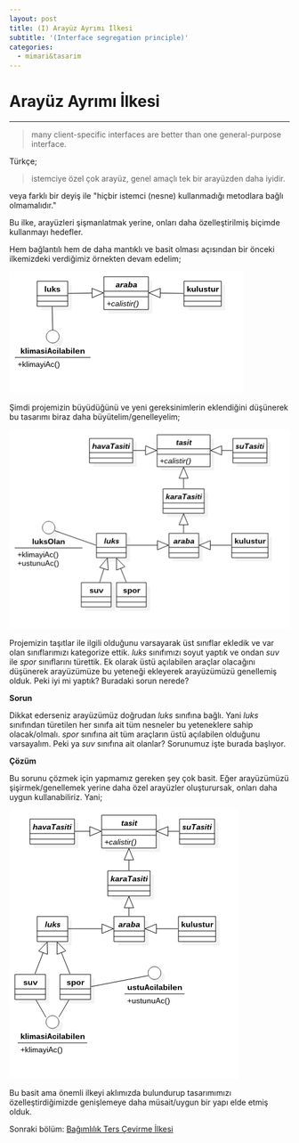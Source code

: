 ```yaml
---
layout: post
title: (I) Arayüz Ayrımı İlkesi
subtitle: '(Interface segregation principle)'
categories:
  - mimari&tasarim
---
```


# Arayüz Ayrımı İlkesi
------------------------

> many client-specific interfaces are better than one general-purpose interface.

Türkçe;  

> istemciye özel çok arayüz, genel amaçlı tek bir arayüzden daha iyidir.

veya farklı bir deyiş ile "hiçbir istemci (nesne) kullanmadığı metodlara bağlı olmamalıdır."

Bu ilke, arayüzleri şişmanlatmak yerine, onları daha özelleştirilmiş biçimde kullanmayı hedefler.  

Hem bağlantılı hem de daha mantıklı ve basit olması açısından bir önceki ilkemizdeki verdiğimiz örnekten devam edelim;  

![Yedinci Adım](/../resimler/solid/ilkeler7.png)

Şimdi projemizin büyüdüğünü ve yeni gereksinimlerin eklendiğini düşünerek bu tasarımı biraz daha büyütelim/genelleyelim;  

![Sekizinci Adım](/../resimler/solid/ilkeler8.png)

Projemizin taşıtlar ile ilgili olduğunu varsayarak üst sınıflar ekledik ve var olan sınıflarımızı kategorize ettik.
*luks* sınıfımızı soyut yaptık ve ondan *suv* ile *spor* sınıflarını türettik.
Ek olarak üstü açılabilen araçlar olacağını düşünerek arayüzümüze bu yeteneği ekleyerek arayüzümüzü genellemiş olduk.
Peki iyi mi yaptık? Buradaki sorun nerede?  

**Sorun**

Dikkat ederseniz arayüzümüz doğrudan *luks* sınıfına bağlı.
Yani *luks* sınıfından türetilen her sınıfa ait tüm nesneler bu yeteneklere sahip olacak/olmalı.
*spor* sınıfına ait tüm araçların üstü açılabilen olduğunu varsayalım.
Peki ya *suv* sınıfına ait olanlar? Sorunumuz işte burada başlıyor. 

**Çözüm**

Bu sorunu çözmek için yapmamız gereken şey çok basit.
Eğer arayüzümüzü şişirmek/genellemek yerine daha özel arayüzler oluşturursak, onları daha uygun kullanabiliriz. Yani;  

![Dokuzuncu Adım](/../resimler/solid/ilkeler9.png)

Bu basit ama önemli ilkeyi aklımızda bulundurup tasarımımızı özelleştirdiğimizde genişlemeye daha müsait/uygun bir yapı elde etmiş olduk.

Sonraki bölüm: [Bağımlılık Ters Çevirme İlkesi][1]

[1]: /mimari&tasarim/2016/03/15/bagimlilik-ters-cevirme-ilkesi-dependency-inversion-principle.html